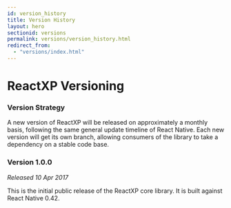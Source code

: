 ```yaml
---
id: version_history
title: Version History
layout: hero
sectionid: versions
permalink: versions/version_history.html
redirect_from:
  - "versions/index.html"
---
```


# ReactXP Versioning

### Version Strategy
A new version of ReactXP will be released on approximately a monthly basis, following the same general update timeline of React Native. Each new version will get its own branch, allowing consumers of the library to take a dependency on a stable code base.



### Version 1.0.0
_Released 10 Apr 2017_

This is the initial public release of the ReactXP core library. It is built against React Native 0.42.
